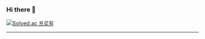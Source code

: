 ### Hi there 👋
[![Solved.ac
프로필](http://mazassumnida.wtf/api/v2/generate_badge?boj=jmg1997)](https://solved.ac/jmg1997)
***




